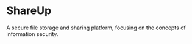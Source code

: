# ShareUp
A secure file storage and sharing platform, focusing on the concepts of information security.

